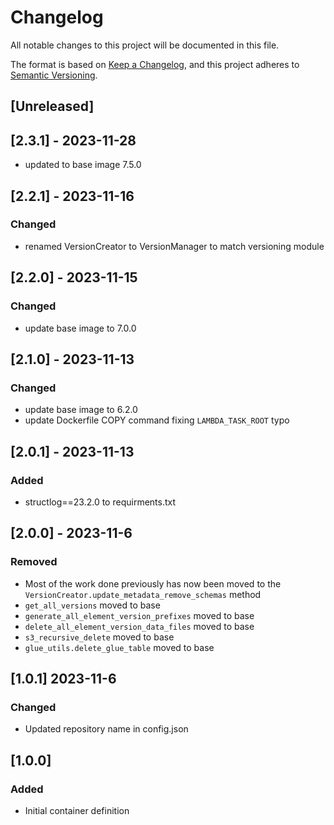 <!-- markdownlint-disable MD003 -->

# Changelog

All notable changes to this project will be documented in this file.

The format is based on [Keep a Changelog](https://keepachangelog.com/en/1.0.0/),
and this project adheres to [Semantic Versioning](https://semver.org/spec/v2.0.0.html).

## [Unreleased]

## [2.3.1] - 2023-11-28

- updated to base image 7.5.0

## [2.2.1] - 2023-11-16

### Changed

- renamed VersionCreator to VersionManager to match versioning module

## [2.2.0] - 2023-11-15

### Changed

- update base image to 7.0.0

## [2.1.0] - 2023-11-13

### Changed

- update base image to 6.2.0
- update Dockerfile COPY command fixing `LAMBDA_TASK_ROOT` typo

## [2.0.1] - 2023-11-13

### Added

- structlog==23.2.0 to requirments.txt

## [2.0.0] - 2023-11-6

### Removed

- Most of the work done previously has now been moved to
  the `VersionCreator.update_metadata_remove_schemas` method
- `get_all_versions` moved to base
- `generate_all_element_version_prefixes` moved to base
- `delete_all_element_version_data_files` moved to base
- `s3_recursive_delete` moved to base
- `glue_utils.delete_glue_table` moved to base

## [1.0.1] 2023-11-6

### Changed

- Updated repository name in config.json

## [1.0.0]

### Added

- Initial container definition
